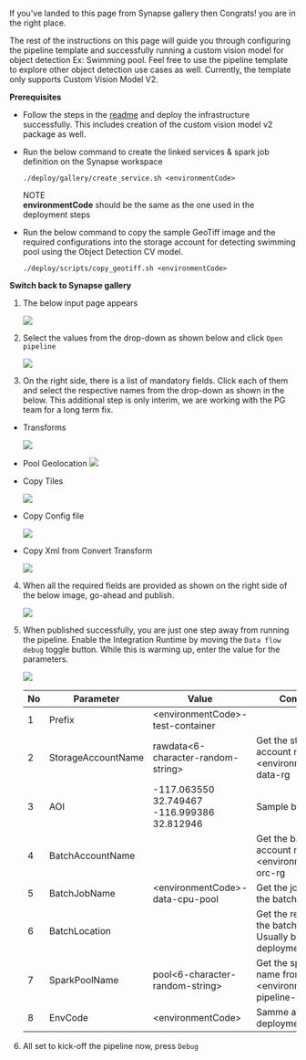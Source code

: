 If you've landed to this page from Synapse gallery then Congrats! you are in the right place.

The rest of the instructions on this page will guide you through configuring the pipeline template and successfully running a custom vision model for object detection Ex: Swimming pool. Feel free to use the pipeline template to explore other object detection use cases as well. Currently, the template only supports Custom Vision Model V2. 

**Prerequisites**

* Follow the steps in the [readme](https://github.com/Azure/Azure-Orbital-Analytics-Samples/blob/main/deploy/README.md) and deploy the infrastructure successfully. This includes creation of the custom vision model v2 package as well. 

* Run the below command to create the linked services & spark job definition on the Synapse workspace 

	```
	./deploy/gallery/create_service.sh <environmentCode> 
	```

	NOTE	
	**environmentCode** should be the same as the one used in the deployment steps

* Run the below command to copy the sample GeoTiff image and the required configurations into the storage account for detecting swimming pool using the Object Detection CV model. 

	```
	./deploy/scripts/copy_geotiff.sh <environmentCode>
	```
 
**Switch back to Synapse gallery**

1. The below input page appears
   
   ![](./images/1.png)

2. Select the values from the drop-down as shown below and click `Open pipeline`

    ![](./images/2.png)

3. On the right side, there is a list of mandatory fields. Click each of them and select the respective names from the drop-down as shown in the below. This additional step is only interim, we are working with the PG team for a long term fix.

- Transforms

    ![](./images/3.png)

 - Pool Geolocation
     ![](./images/4.png)
 
 - Copy Tiles
 
    ![](./images/5.png)

- Copy Config file
 
    ![](./images/6.png)

- Copy Xml from Convert Transform
 
    ![](./images/7.png)

4. When all the required fields are provided as shown on the right side of the below image, go-ahead and publish.

    ![](./images/8.png)

5. When published successfully, you are just one step away from running the pipeline. Enable the Integration Runtime by moving the `Data flow debug` toggle button. While this is warming up, enter the value for the parameters.

   ![](./images/9.png) 
   

    |No |Parameter | Value | Comments |
    |--| ---- | --- | ------- |
    | 1|Prefix| \<environmentCode>-test-container     |          |
    | 2|StorageAccountName|  rawdata<6-character-random-string>  |    Get the storage account name from \<environmentCode>-data-rg |
    | 3 |AOI     |   -117.063550 32.749467 -116.999386 32.812946    | Sample bounding box |
    |4 |BatchAccountName | | Get the batch account name from \<environmentCode>-orc-rg |
    | 5|BatchJobName | \<environmentCode>-data-cpu-pool | Get the jobname from the batch account|
    | 6|BatchLocation | | Get the region from the batch account. Usually be the deployment region|
    | 7|SparkPoolName | pool<6-character-random-string>| Get the spark pool name from \<environmentCode>-pipeline-rg | 
    | 8|EnvCode | \<environmentCode> | Samme as used in the deployment steps| 

6. All set to kick-off the pipeline now, press `Debug`

